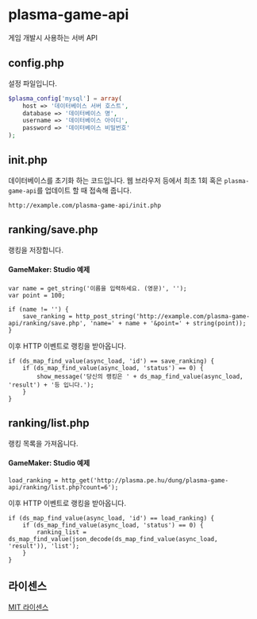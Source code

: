 # plasma-game-api
게임 개발시 사용하는 서버 API

## config.php
설정 파일입니다.
```php
$plasma_config['mysql'] = array(
	host => '데이터베이스 서버 호스트',
	database => '데이터베이스 명',
	username => '데이터베이스 아이디',
	password => '데이터베이스 비밀번호'
);
```

## init.php
데이터베이스를 초기화 하는 코드입니다. 웹 브라우저 등에서 최초 1회 혹은 `plasma-game-api`를 업데이트 할 때 접속해 줍니다.
```
http://example.com/plasma-game-api/init.php
```

## ranking/save.php
랭킹을 저장합니다.

#### GameMaker: Studio 예제
```
var name = get_string('이름을 입력하세요. (영문)', '');
var point = 100;

if (name != '') {
    save_ranking = http_post_string('http://example.com/plasma-game-api/ranking/save.php', 'name=' + name + '&point=' + string(point));
}
```
이후 HTTP 이벤트로 랭킹을 받아옵니다.
```
if (ds_map_find_value(async_load, 'id') == save_ranking) {
    if (ds_map_find_value(async_load, 'status') == 0) {
        show_message('당신의 랭킹은 ' + ds_map_find_value(async_load, 'result') + '등 입니다.');
    }
}
```

## ranking/list.php
랭킹 목록을 가져옵니다.

#### GameMaker: Studio 예제
```
load_ranking = http_get('http://plasma.pe.hu/dung/plasma-game-api/ranking/list.php?count=6');
```
이후 HTTP 이벤트로 랭킹을 받아옵니다.
```
if (ds_map_find_value(async_load, 'id') == load_ranking) {
    if (ds_map_find_value(async_load, 'status') == 0) {
        ranking_list = ds_map_find_value(json_decode(ds_map_find_value(async_load, 'result')), 'list');
    }
}
```

## 라이센스
[MIT 라이센스](LICENSE)

